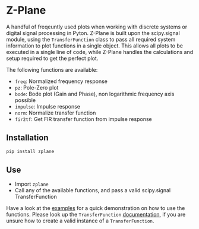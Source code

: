 # Z-Plane
A handful of freqeuntly used plots when working with discrete systems or digital signal processing in Pyton. Z-Plane is built upon the scipy.signal module, using the `TransferFunction` class to pass all required system information to plot functions in a single object. This allows all plots to be executed in a single line of code, while Z-Plane handles the calculations and setup required to get the perfect plot.

The following functions are available:
- `freq`: Normalized frequency response
- `pz`: Pole-Zero plot 
- `bode`: Bode plot (Gain and Phase), non logarithmic frequency axis possible
- `impulse`: Impulse response
- `norm`: Normalize transfer function
- `fir2tf`: Get FIR transfer function from impulse response

## Installation
```bash
pip install zplane
```

## Use
- Import `zplane`
- Call any of the available functions, and pass a valid scipy.signal TransferFunction

Have a look at the [examples](https://github.com/Attrup/zplane/blob/main/examples/examples.py) for a quick demonstration on how to use the functions. Please look up the `TransferFunction` [documentation](https://docs.scipy.org/doc/scipy/reference/generated/scipy.signal.TransferFunction.html), if you are unsure how to create a valid instance of a `TransferFunction`.
